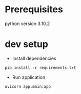 # Prerequisites
python version 3.10.2

# dev setup
- Install dependencies

```
pip install -r requirements.txt
```
- Run application

```
uvicorn app.main:app
```